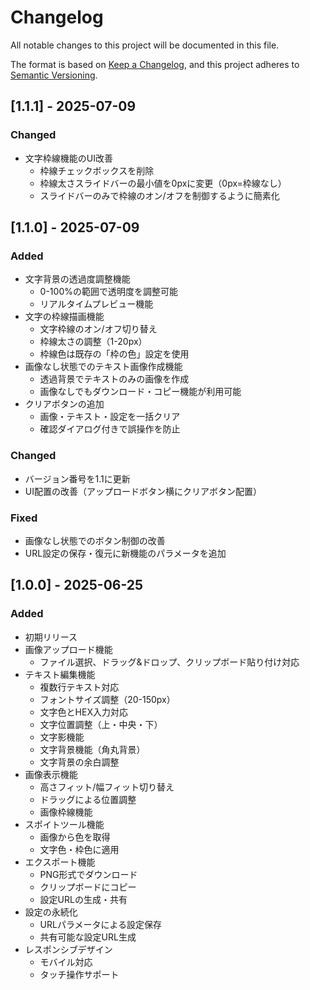 # Changelog

All notable changes to this project will be documented in this file.

The format is based on [Keep a Changelog](https://keepachangelog.com/en/1.0.0/),
and this project adheres to [Semantic Versioning](https://semver.org/spec/v2.0.0.html).

## [1.1.1] - 2025-07-09

### Changed
- 文字枠線機能のUI改善
  - 枠線チェックボックスを削除
  - 枠線太さスライドバーの最小値を0pxに変更（0px=枠線なし）
  - スライドバーのみで枠線のオン/オフを制御するように簡素化

## [1.1.0] - 2025-07-09

### Added
- 文字背景の透過度調整機能
  - 0-100%の範囲で透明度を調整可能
  - リアルタイムプレビュー機能
- 文字の枠線描画機能
  - 文字枠線のオン/オフ切り替え
  - 枠線太さの調整（1-20px）
  - 枠線色は既存の「枠の色」設定を使用
- 画像なし状態でのテキスト画像作成機能
  - 透過背景でテキストのみの画像を作成
  - 画像なしでもダウンロード・コピー機能が利用可能
- クリアボタンの追加
  - 画像・テキスト・設定を一括クリア
  - 確認ダイアログ付きで誤操作を防止

### Changed
- バージョン番号を1.1に更新
- UI配置の改善（アップロードボタン横にクリアボタン配置）

### Fixed
- 画像なし状態でのボタン制御の改善
- URL設定の保存・復元に新機能のパラメータを追加

## [1.0.0] - 2025-06-25

### Added
- 初期リリース
- 画像アップロード機能
  - ファイル選択、ドラッグ&ドロップ、クリップボード貼り付け対応
- テキスト編集機能
  - 複数行テキスト対応
  - フォントサイズ調整（20-150px）
  - 文字色とHEX入力対応
  - 文字位置調整（上・中央・下）
  - 文字影機能
  - 文字背景機能（角丸背景）
  - 文字背景の余白調整
- 画像表示機能
  - 高さフィット/幅フィット切り替え
  - ドラッグによる位置調整
  - 画像枠線機能
- スポイトツール機能
  - 画像から色を取得
  - 文字色・枠色に適用
- エクスポート機能
  - PNG形式でダウンロード
  - クリップボードにコピー
  - 設定URLの生成・共有
- 設定の永続化
  - URLパラメータによる設定保存
  - 共有可能な設定URL生成
- レスポンシブデザイン
  - モバイル対応
  - タッチ操作サポート